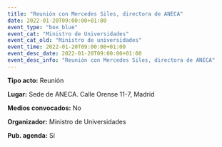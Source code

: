 ---
title: "Reunión con Mercedes Siles, directora de ANECA"
date: 2022-01-20T09:00:00+01:00
event_type: "box_blue" 
event_cat: "Ministro de Universidades"
event_cat_old: "Ministro de universidades"
event_time: 2022-01-20T09:00:00+01:00
event_desc_date: 2022-01-20T09:00:00+01:00
event_desc_info: "Reunión con Mercedes Siles, directora de ANECA"
---<p class="card-light list_schedule_description"><b>Tipo acto:</b> Reunión
</p><p class="card-light list_schedule_description"><b>Lugar:</b> Sede de ANECA. Calle Orense 11-7, Madrid
</p><p class="card-light list_schedule_description"><b>Medios convocados:</b> No
</p><p class="card-light list_schedule_description"><b>Organizador:</b> Ministro de Universidades </p><p class="card-light list_schedule_description"><b>Pub. agenda:</b> Sí
</p>